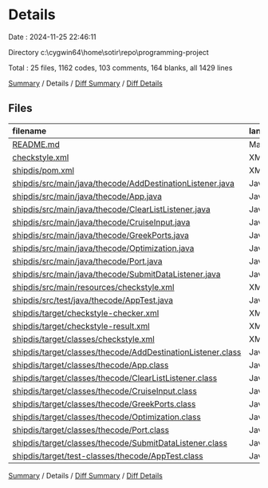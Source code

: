 # Details

Date : 2024-11-25 22:46:11

Directory c:\\cygwin64\\home\\sotir\\repo\\programming-project

Total : 25 files,  1162 codes, 103 comments, 164 blanks, all 1429 lines

[Summary](results.md) / Details / [Diff Summary](diff.md) / [Diff Details](diff-details.md)

## Files
| filename | language | code | comment | blank | total |
| :--- | :--- | ---: | ---: | ---: | ---: |
| [README.md](/README.md) | Markdown | 2 | 0 | 1 | 3 |
| [checkstyle.xml](/checkstyle.xml) | XML | 54 | 0 | 15 | 69 |
| [shipdis/pom.xml](/shipdis/pom.xml) | XML | 84 | 4 | 11 | 99 |
| [shipdis/src/main/java/thecode/AddDestinationListener.java](/shipdis/src/main/java/thecode/AddDestinationListener.java) | Java | 28 | 0 | 5 | 33 |
| [shipdis/src/main/java/thecode/App.java](/shipdis/src/main/java/thecode/App.java) | Java | 9 | 0 | 2 | 11 |
| [shipdis/src/main/java/thecode/ClearListListener.java](/shipdis/src/main/java/thecode/ClearListListener.java) | Java | 14 | 0 | 5 | 19 |
| [shipdis/src/main/java/thecode/CruiseInput.java](/shipdis/src/main/java/thecode/CruiseInput.java) | Java | 76 | 10 | 22 | 108 |
| [shipdis/src/main/java/thecode/GreekPorts.java](/shipdis/src/main/java/thecode/GreekPorts.java) | Java | 57 | 5 | 14 | 76 |
| [shipdis/src/main/java/thecode/Optimization.java](/shipdis/src/main/java/thecode/Optimization.java) | Java | 56 | 0 | 12 | 68 |
| [shipdis/src/main/java/thecode/Port.java](/shipdis/src/main/java/thecode/Port.java) | Java | 25 | 0 | 6 | 31 |
| [shipdis/src/main/java/thecode/SubmitDataListener.java](/shipdis/src/main/java/thecode/SubmitDataListener.java) | Java | 44 | 0 | 7 | 51 |
| [shipdis/src/main/resources/checkstyle.xml](/shipdis/src/main/resources/checkstyle.xml) | XML | 54 | 0 | 15 | 69 |
| [shipdis/src/test/java/thecode/AppTest.java](/shipdis/src/test/java/thecode/AppTest.java) | Java | 11 | 6 | 4 | 21 |
| [shipdis/target/checkstyle-checker.xml](/shipdis/target/checkstyle-checker.xml) | XML | 96 | 76 | 27 | 199 |
| [shipdis/target/checkstyle-result.xml](/shipdis/target/checkstyle-result.xml) | XML | 281 | 0 | 1 | 282 |
| [shipdis/target/classes/checkstyle.xml](/shipdis/target/classes/checkstyle.xml) | XML | 54 | 0 | 15 | 69 |
| [shipdis/target/classes/thecode/AddDestinationListener.class](/shipdis/target/classes/thecode/AddDestinationListener.class) | Java | 15 | 0 | 1 | 16 |
| [shipdis/target/classes/thecode/App.class](/shipdis/target/classes/thecode/App.class) | Java | 8 | 0 | 0 | 8 |
| [shipdis/target/classes/thecode/ClearListListener.class](/shipdis/target/classes/thecode/ClearListListener.class) | Java | 13 | 0 | 0 | 13 |
| [shipdis/target/classes/thecode/CruiseInput.class](/shipdis/target/classes/thecode/CruiseInput.class) | Java | 51 | 0 | 0 | 51 |
| [shipdis/target/classes/thecode/GreekPorts.class](/shipdis/target/classes/thecode/GreekPorts.class) | Java | 57 | 0 | 0 | 57 |
| [shipdis/target/classes/thecode/Optimization.class](/shipdis/target/classes/thecode/Optimization.class) | Java | 31 | 2 | 0 | 33 |
| [shipdis/target/classes/thecode/Port.class](/shipdis/target/classes/thecode/Port.class) | Java | 15 | 0 | 0 | 15 |
| [shipdis/target/classes/thecode/SubmitDataListener.class](/shipdis/target/classes/thecode/SubmitDataListener.class) | Java | 16 | 0 | 1 | 17 |
| [shipdis/target/test-classes/thecode/AppTest.class](/shipdis/target/test-classes/thecode/AppTest.class) | Java | 11 | 0 | 0 | 11 |

[Summary](results.md) / Details / [Diff Summary](diff.md) / [Diff Details](diff-details.md)
